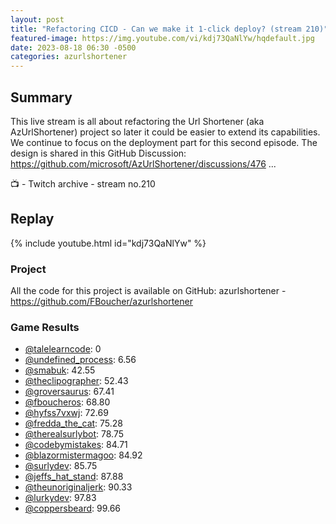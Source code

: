```yaml
---
layout: post
title: "Refactoring CICD - Can we make it 1-click deploy? (stream 210)"
featured-image: https://img.youtube.com/vi/kdj73QaNlYw/hqdefault.jpg
date: 2023-08-18 06:30 -0500
categories: azurlshortener
---
```


## Summary
This live stream is all about refactoring the Url Shortener (aka AzUrlShortener) project so later it could be easier to extend its capabilities. We continue to focus on the deployment part for this second episode. The design is shared in this GitHub Discussion: https://github.com/microsoft/AzUrlShortener/discussions/476
... 

📺 - Twitch archive - stream no.210 

## Replay

{% include youtube.html id="kdj73QaNlYw" %}
<br/><!--more-->

### Project

All the code for this project is available on GitHub: azurlshortener - https://github.com/FBoucher/azurlshortener

### Game Results

- [@talelearncode](https://www.twitch.tv/talelearncode): 0
- [@undefined_process](https://www.twitch.tv/undefined_process): 6.56
- [@smabuk](https://www.twitch.tv/smabuk): 42.55
- [@theclipographer](https://www.twitch.tv/theclipographer): 52.43
- [@groversaurus](https://www.twitch.tv/groversaurus): 67.41
- [@fboucheros](https://www.twitch.tv/fboucheros): 68.80
- [@hyfss7vxwj](https://www.twitch.tv/hyfss7vxwj): 72.69
- [@fredda_the_cat](https://www.twitch.tv/fredda_the_cat): 75.28
- [@therealsurlybot](https://www.twitch.tv/therealsurlybot): 78.75
- [@codebymistakes](https://www.twitch.tv/codebymistakes): 84.71
- [@blazormistermagoo](https://www.twitch.tv/blazormistermagoo): 84.92
- [@surlydev](https://www.twitch.tv/surlydev): 85.75
- [@jeffs_hat_stand](https://www.twitch.tv/jeffs_hat_stand): 87.88
- [@theunoriginaljerk](https://www.twitch.tv/theunoriginaljerk): 90.33
- [@lurkydev](https://www.twitch.tv/lurkydev): 97.83
- [@coppersbeard](https://www.twitch.tv/coppersbeard): 99.66
